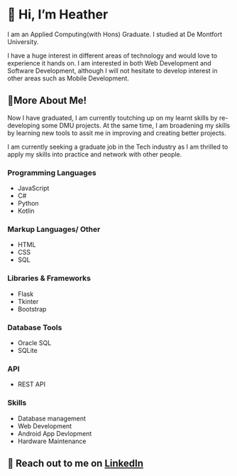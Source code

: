# 👋 Hi, I’m Heather
I am an Applied Computing(with Hons) Graduate. I studied at De Montfort University.

I have a huge interest in different areas of technology and would love to experience it hands on.
I am interested in both Web Development and Software Development, although I will not hesitate to develop interest in other areas such as Mobile Development.

## 🌱More About Me!
Now I have graduated, I am currently toutching up on my learnt skills by re-developing some DMU projects. At the same time, I am broadening my skills by learning new tools to assit me in improving and creating better projects. 

I am currently seeking a graduate job in the Tech industry as I am thrilled to apply my skills into practice and network with other people.

### Programming Languages
- JavaScript
- C#
- Python
- Kotlin

 
### Markup Languages/ Other
- HTML
- CSS
- SQL


### Libraries & Frameworks
- Flask
- Tkinter
- Bootstrap

### Database Tools
- Oracle SQL
- SQLite

### API
- REST API

### Skills
- Database management
- Web Development
- Android App Devlopment
- Hardware Maintenance

## :speech_balloon: Reach out to me on [LinkedIn](https://www.linkedin.com/in/heathersmith122/)


<!---
Void-Stag/Void-Stag is a ✨ special ✨ repository because its `README.md` (this file) appears on your GitHub profile.
You can click the Preview link to take a look at your changes.
--->
